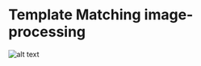 # Template Matching image-processing

![alt text](https://github.com/Rohitw3code/image-processing/blob/main/image.png?raw=true)
